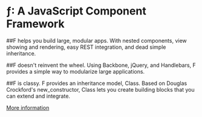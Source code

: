 &#402;: A JavaScript Component Framework
=

##F helps you build large, modular apps.
With nested components, view showing and rendering, easy REST integration, and dead simple inheritance.

##F doesn't reinvent the wheel.
Using Backbone, jQuery, and Handlebars, F provides a simple way to modularize large applications.

##F is classy.
F provides an inheritance model, Class. Based on Douglas Crockford's new_constructor, Class lets you create building blocks that you can extend and integrate.


[More information](http://lazd.github.com/F "Click to read more about ƒ")